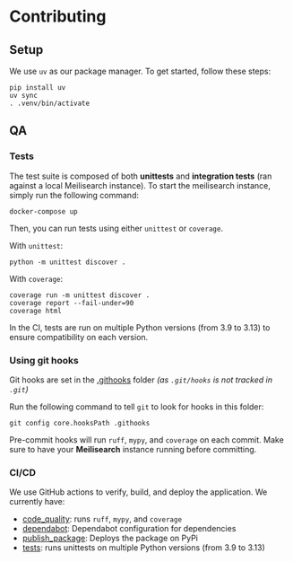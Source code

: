 # Contributing

## Setup

We use `uv` as our package manager.
To get started, follow these steps:

```shell
pip install uv
uv sync
. .venv/bin/activate
```

## QA

### Tests

The test suite is composed of both **unittests** and **integration tests** (ran against a local Meilisearch instance).
To start the meilisearch instance, simply run the following command:

```shell
docker-compose up
```

Then, you can run tests using either `unittest` or `coverage`.

With `unittest`:

```shell
python -m unittest discover .
```

With `coverage`:

```shell
coverage run -m unittest discover .
coverage report --fail-under=90
coverage html
```

In the CI, tests are run on multiple Python versions (from 3.9 to 3.13)
to ensure compatibility on each version.

### Using git hooks

Git hooks are set in the [.githooks](.githooks) folder
_(as `.git/hooks` is not tracked in `.git`)_

Run the following command to tell `git` to look for hooks in this folder:

```shell
git config core.hooksPath .githooks
```

Pre-commit hooks will run `ruff`, `mypy`, and `coverage` on each commit.
Make sure to have your **Meilisearch** instance running before committing.

### CI/CD

We use GitHub actions to verify, build, and deploy the application. We currently have:

- [code_quality](.github/workflows/code_quality.yml): runs `ruff`, `mypy`, and `coverage`
- [dependabot](.github/dependabot.yml): Dependabot configuration for dependencies
- [publish_package](.github/workflows/publish_package.yml): Deploys the package on PyPi
- [tests](.github/workflows/tests.yml): runs unittests on multiple Python versions (from 3.9 to 3.13)
